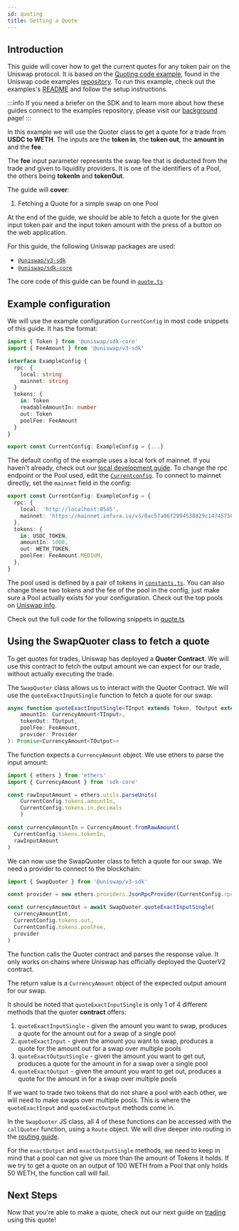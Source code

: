 ```yaml
---
id: quoting
title: Getting a Quote
---     
```


## Introduction

This guide will cover how to get the current quotes for any token pair on the Uniswap protocol. It is based on the [Quoting code example](https://github.com/Uniswap/examples/tree/main/v3-sdk/quoting), found in the Uniswap code examples [repository](https://github.com/Uniswap/examples). To run this example, check out the examples's [README](https://github.com/Uniswap/examples/blob/main/v3-sdk/quoting/README.md) and follow the setup instructions.

:::info
If you need a briefer on the SDK and to learn more about how these guides connect to the examples repository, please visit our [background](../01-background.md) page!
:::

In this example we will use the Quoter class to get a quote for a trade from **USDC to WETH**.
The inputs are the **token in**, the **token out**, the **amount in** and the **fee**.

The **fee** input parameter represents the swap fee that is deducted from the trade and given to liquidity providers. It is one of the identifiers of a Pool, the others being **tokenIn** and **tokenOut**.

The guide will **cover**:

1. Fetching a Quote for a simple swap on one Pool

At the end of the guide, we should be able to fetch a quote for the given input token pair and the input token amount with the press of a button on the web application.

For this guide, the following Uniswap packages are used:

- [`@uniswap/v3-sdk`](https://www.npmjs.com/package/@uniswap/v3-sdk)
- [`@uniswap/sdk-core`](https://www.npmjs.com/package/@uniswap/sdk-core)

The core code of this guide can be found in [`quote.ts`](https://github.com/Uniswap/examples/blob/main/v3-sdk/quoting/src/libs/quote.ts)

## Example configuration

We will use the example configuration `CurrentConfig` in most code snippets of this guide. It has the format:

```typescript
import { Token } from '@uniswap/sdk-core'
import { FeeAmount } from '@uniswap/v3-sdk'

interface ExampleConfig {
  rpc: {
    local: string
    mainnet: string
  }
  tokens: {
    in: Token
    readableAmountIn: number
    out: Token
    poolFee: FeeAmount
  }
}

export const CurrentConfig: ExampleConfig = {...}
```

The default config of the example uses a local fork of mainnet. If you haven't already, check out our [local development guide](../02-local-development.md).
To change the rpc endpoint or the Pool used, edit the [`Currentconfig`](https://github.com/Uniswap/examples/blob/main/v3-sdk/quoting/src/config.ts#L21).
To connect to mainnet directly, set the `mainnet` field in the config:

```typescript
export const CurrentConfig: ExampleConfig = {
  rpc: {
    local: 'http://localhost:8545',
    mainnet: 'https://mainnet.infura.io/v3/0ac57a06f2994538829c14745750d721',
  },
  tokens: {
    in: USDC_TOKEN,
    amountIn: 1000,
    out: WETH_TOKEN,
    poolFee: FeeAmount.MEDIUM,
  },
}
```

The pool used is defined by a pair of tokens in [`constants.ts`](https://github.com/Uniswap/examples/blob/main/v3-sdk/quoting/src/libs/constants.ts#L14). 
You can also change these two tokens and the fee of the pool in the config, just make sure a Pool actually exists for your configuration.
Check out the top pools on [Uniswap info](https://info.uniswap.org/#/pools).

Check out the full code for the following snippets in [quote.ts](https://github.com/Uniswap/examples/blob/main/v3-sdk/quoting/src/libs/quote.ts)

## Using the SwapQuoter class to fetch a quote

To get quotes for trades, Uniswap has deployed a **Quoter Contract**. We will use this contract to fetch the output amount we can expect for our trade, without actually executing the trade.

The `SwapQuoter` class allows us to interact with the Quoter Contract.
We will use the `quoteExactInputSingle` function to fetch a quote for our swap:

```typescript
async function quoteExactInputSingle<TInput extends Token, TOutput extends Token>(
    amountIn: CurrencyAmount<TInput>,
    tokenOut: TOutput,
    poolFee: FeeAmount,
    provider: Provider
): Promise<CurrencyAmount<TOutput>>
```

The function expects a `CurrencyAmount` object. We use ethers to parse the input amount:

```typescript
import { ethers } from 'ethers'
import { CurrencyAmount } from 'sdk-core'

const rawInputAmount = ethers.utils.parseUnits(
    CurrentConfig.tokens.amountIn,
    CurrentConfig.tokens.in.decimals
    )

const currencyAmountIn = CurrencyAmount.fromRawAmount(
  CurrentConfig.tokens.tokenIn,
  rawInputAmount
)
```

We can now use the SwapQuoter class to fetch a quote for our swap. We need a provider to connect to the blockchain:

```typescript
import { SwapQuoter } from '@uniswap/v3-sdk'

const provider = new ethers.providers.JsonRpcProvider(CurrentConfig.rpc.mainnet)

const currencyAmountOut = await SwapQuoter.quoteExactInputSingle(
  currencyAmountInt,
  CurrentConfig.tokens.out,
  CurrentConfig.tokens.poolFee,
  provider
)
```

The function calls the Quoter contract and parses the response value. It only works on chains where Uniswap has officially deployed the QuoterV2 contract.

The return value is a `CurrencyAmount` object of the expected output amount for our swap.

It should be noted that `quoteExactInputSingle` is only 1 of 4 different methods that the quoter **contract** offers:

1. `quoteExactInputSingle` - given the amount you want to swap, produces a quote for the amount out for a swap of a single pool
2. `quoteExactInput` - given the amount you want to swap, produces a quote for the amount out for a swap over multiple pools
3. `quoteExactOutputSingle` - given the amount you want to get out, produces a quote for the amount in for a swap over a single pool
4. `quoteExactOutput`  - given the amount you want to get out, produces a quote for the amount in for a swap over multiple pools

If we want to trade two tokens that do not share a pool with each other, we will need to make swaps over multiple pools.
This is where the `quoteExactInput` and `quoteExactOutput` methods come in.

In the `SwapQuoter` JS class, all 4 of these functions can be accessed with the `callQuoter` function, using a `Route` object.
We will dive deeper into routing in the [routing guide](03-routing.md).

For the `exactOutput` and `exactOutputSingle` methods, we need to keep in mind that a pool can not give us more than the amount of Tokens it holds.
If we try to get a quote on an output of 100 WETH from a Pool that only holds 50 WETH, the function call will fail.

## Next Steps

Now that you're able to make a quote, check out our next guide on [trading](./02-trading.md) using this quote!
